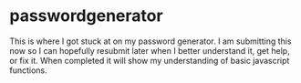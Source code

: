 # passwordgenerator
This is where I got stuck at on my password generator. I am submitting this now so I can hopefully resubmit later when I better understand it, get help, or fix it.
When completed it will show my understanding of basic javascript functions.
